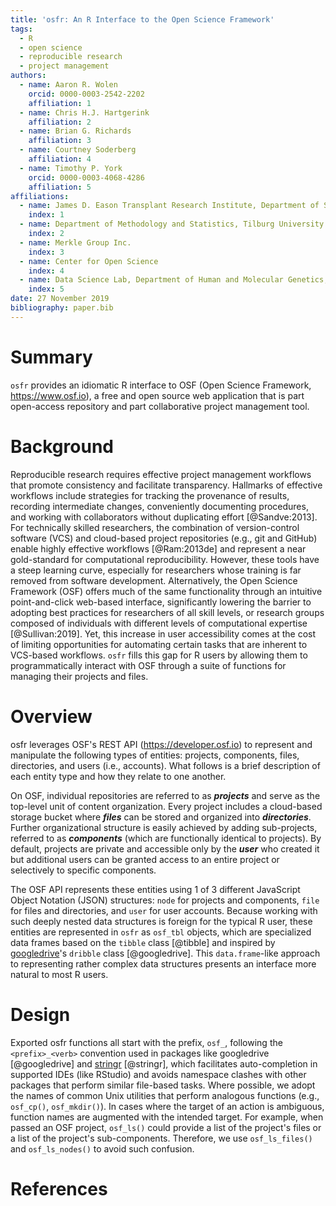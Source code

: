 ```yaml
---
title: 'osfr: An R Interface to the Open Science Framework'
tags:
  - R
  - open science
  - reproducible research
  - project management
authors:
  - name: Aaron R. Wolen
    orcid: 0000-0003-2542-2202
    affiliation: 1
  - name: Chris H.J. Hartgerink
    affiliation: 2
  - name: Brian G. Richards
    affiliation: 3
  - name: Courtney Soderberg
    affiliation: 4
  - name: Timothy P. York
    orcid: 0000-0003-4068-4286
    affiliation: 5
affiliations:
  - name: James D. Eason Transplant Research Institute, Department of Surgery, University of Tennessee Health Science Center
    index: 1
  - name: Department of Methodology and Statistics, Tilburg University
    index: 2
  - name: Merkle Group Inc.
    index: 3
  - name: Center for Open Science
    index: 4
  - name: Data Science Lab, Department of Human and Molecular Genetics, Virginia Commonwealth University
    index: 5
date: 27 November 2019
bibliography: paper.bib
---
```


# Summary

`osfr` provides an idiomatic R interface to OSF (Open Science Framework, https://www.osf.io), a free and open source web application that is part open-access repository and part collaborative project management tool.

# Background

Reproducible research requires effective project management workflows that promote consistency and facilitate transparency. Hallmarks of effective workflows include strategies for tracking the provenance of results, recording intermediate changes, conveniently documenting procedures, and working with collaborators without duplicating effort [@Sandve:2013]. For technically skilled researchers, the combination of version-control software (VCS) and cloud-based project repositories (e.g., git and GitHub) enable highly effective workflows [@Ram:2013de] and represent a near gold-standard for computational reproducibility. However, these tools have a steep learning curve, especially for researchers whose training is far removed from software development. Alternatively, the Open Science Framework (OSF) offers much of the same functionality through an intuitive point-and-click web-based interface, significantly lowering the barrier to adopting best practices
for researchers of all skill levels, or research groups composed of individuals with different levels of computational expertise [@Sullivan:2019]. Yet, this increase in user accessibility comes at the cost of limiting opportunities for automating certain tasks that are inherent to VCS-based workflows. `osfr` fills this gap for R users by allowing them to programmatically interact with OSF through a suite of functions for managing their projects and files.

# Overview

osfr leverages OSF's REST API (https://developer.osf.io) to represent and manipulate the following types of entities: projects, components, files, directories, and users (i.e., accounts). What follows is a brief description of each entity type and how they relate to one another.

On OSF, individual repositories are referred to as ***projects*** and serve as the top-level unit of content organization. Every project includes a cloud-based storage bucket where ***files*** can be stored and organized into ***directories***. Further organizational structure is easily achieved by adding sub-projects, referred to as ***components*** (which are functionally identical to projects). By default, projects are private and accessible only by the ***user*** who created it but additional users can be granted access to an entire project or selectively to specific components. 

The OSF API represents these entities using 1 of 3 different JavaScript Object Notation (JSON) structures: `node` for projects and components, `file` for files and directories, and `user` for user accounts. Because working with such deeply nested data structures is foreign for the typical R user, these entities are represented in `osfr` as `osf_tbl` objects, which are specialized data frames based on the `tibble` class [@tibble] and inspired by [googledrive][]'s `dribble` class [@googledrive]. This `data.frame`-like approach to representing rather complex data structures presents an interface more natural to most R users.

# Design

Exported osfr functions all start with the prefix, `osf_`, following the `<prefix>_<verb>` convention used in packages like googledrive [@googledrive] and [stringr][] [@stringr], which facilitates auto-completion in supported IDEs (like RStudio) and avoids namespace clashes with other packages that perform similar file-based tasks. Where possible, we adopt the names of common Unix utilities that perform analogous functions (e.g., `osf_cp()`, `osf_mkdir()`). In cases where the target of an action is ambiguous, function names are augmented with the intended target. For example, when passed an OSF project, `osf_ls()` could provide a list of the project's files or a list of the project's sub-components. Therefore, we use `osf_ls_files()` and `osf_ls_nodes()` to avoid such confusion. 

# References

<!-- link -->
[googledrive]: https://googledrive.tidyverse.org
[stringr]: https://stringr.tidyverse.org